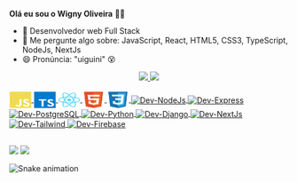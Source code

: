 <p><b>Olá eu sou o Wigny Oliveira</b> 👋😄</p> 

- 🌱 Desenvolvedor web Full Stack
- 💬 Me pergunte algo sobre: JavaScript, React, HTML5, CSS3, TypeScript, NodeJs, NextJs
- 😄 Pronúncia: "uiguini" 😵


<div align="center">
<a href="https://github.com/wiigny">
<img height="180em" src="https://github-readme-stats.vercel.app/api?username=wiigny&show_icons=true&theme=dracula&include_all_commits=true&count_private=true"/>
<img height="180em" src="https://github-readme-stats.vercel.app/api/top-langs/?username=wiigny&layout=compact&langs_count=7&theme=dracula"/>
</div>

<div style="display: inline_block"><br>
<img align="center" alt="Dev-Js" height="30" width="40" src="https://raw.githubusercontent.com/devicons/devicon/master/icons/javascript/javascript-plain.svg">
<img align="center" alt="Dev-Ts" height="30" width="40" src="https://raw.githubusercontent.com/devicons/devicon/master/icons/typescript/typescript-plain.svg">
<img align="center" alt="Dev-React" height="30" width="40" src="https://raw.githubusercontent.com/devicons/devicon/master/icons/react/react-original.svg">
<img align="center" alt="Dev-HTML" height="30" width="40" src="https://raw.githubusercontent.com/devicons/devicon/master/icons/html5/html5-original.svg">
<img align="center" alt="Dev-CSS" height="30" width="40" src="https://raw.githubusercontent.com/devicons/devicon/master/icons/css3/css3-original.svg">
<img align="center" alt="Dev-NodeJs" height="30" width="40" src="https://cdn.jsdelivr.net/gh/devicons/devicon/icons/nodejs/nodejs-original.svg">
<img align="center" alt="Dev-Express" height="30" width="40" src="https://cdn.jsdelivr.net/gh/devicons/devicon/icons/express/express-original.svg">
<img align="center" alt="Dev-PostgreSQL" height="30" width="40" src="https://cdn.jsdelivr.net/gh/devicons/devicon/icons/postgresql/postgresql-original.svg">
<img align="center" alt="Dev-Python" height="30" width="40" src="https://cdn.jsdelivr.net/gh/devicons/devicon/icons/python/python-original.svg">
<img align="center" alt="Dev-Django" height="30" width="40" src="https://cdn.jsdelivr.net/gh/devicons/devicon/icons/django/django-plain.svg">
<img align="center" alt="Dev-NextJs" height="30" width="40" src="https://cdn.jsdelivr.net/gh/devicons/devicon/icons/nextjs/nextjs-line.svg">
<img align="center" alt="Dev-Tailwind" height="30" width="40" src="https://cdn.jsdelivr.net/gh/devicons/devicon/icons/tailwindcss/tailwindcss-plain.svg">
  <img align="center" alt="Dev-Firebase" height="30" width="40" src="https://cdn.jsdelivr.net/gh/devicons/devicon/icons/firebase/firebase-plain.svg" />
</div>

##

<div>
  <a href = "mailto:wigny36@gmail.com"><img src="https://img.shields.io/badge/Gmail-D14836?style=for-the-badge&logo=gmail&logoColor=white" target="_blank"></a>
  <a href="https://www.linkedin.com/in/wigny-oliveira-064104246/" target="_blank"><img src="https://img.shields.io/badge/LinkedIn-0077B5?style=for-the-badge&logo=linkedin&logoColor=white" target="_blank"></a>
  
  ![Snake animation](https://github.com/wiigny/wiigny/blob/output/github-contribution-grid-snake.svg)
</div>

